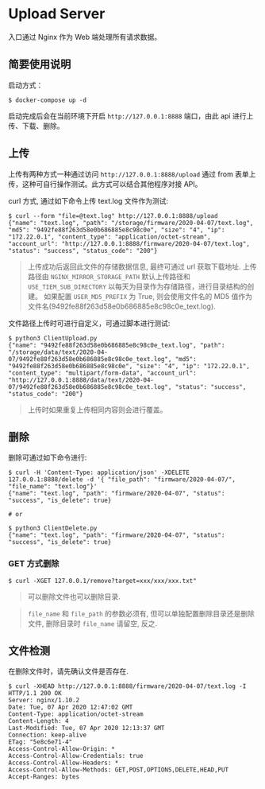 # Upload Server

入口通过 Nginx 作为 Web 端处理所有请求数据。

## 简要使用说明

启动方式：

```
$ docker-compose up -d
```

启动完成后会在当前环境下开启 `http://127.0.0.1:8888` 端口，由此 api 进行上传、下载、删除。

## 上传

上传有两种方式一种通过访问 `http://127.0.0.1:8888/upload` 通过 from 表单上传，这种可自行操作测试。此方式可以结合其他程序对接 API。

curl 方式, 通过如下命令上传 text.log 文件作为测试:

```
$ curl --form "file=@text.log" http://127.0.0.1:8888/upload
{"name": "text.log", "path": "/storage/firmware/2020-04-07/text.log", "md5": "9492fe88f263d58e0b686885e8c98c0e", "size": "4", "ip": "172.22.0.1", "content_type": "application/octet-stream", "account_url": "http://127.0.0.1:8888/firmware/2020-04-07/text.log", "status": "success", "status_code": "200"}
```

> 上传成功后返回此文件的存储数据信息, 最终可通过 url 获取下载地址.
> 上传路径由 `NGINX_MIRROR_STORAGE_PATH` 默认上传路径和 `USE_TIEM_SUB_DIRECTORY` 以每天为目录作为存储路径，进行目录结构的创建。
> 如果配置 `USER_MD5_PREFIX` 为 True, 则会使用文件名的 MD5 值作为文件名(9492fe88f263d58e0b686885e8c98c0e_text.log).

文件路径上传时可进行自定义，可通过脚本进行测试:
```
$ python3 ClientUpload.py
{"name": "9492fe88f263d58e0b686885e8c98c0e_text.log", "path": "/storage/data/text/2020-04-07/9492fe88f263d58e0b686885e8c98c0e_text.log", "md5": "9492fe88f263d58e0b686885e8c98c0e", "size": "4", "ip": "172.22.0.1", "content_type": "multipart/form-data", "account_url": "http://127.0.0.1:8888/data/text/2020-04-07/9492fe88f263d58e0b686885e8c98c0e_text.log", "status": "success", "status_code": "200"}
```

> 上传时如果重复上传相同内容则会进行覆盖。

## 删除

删除可通过如下命令进行:

```
$ curl -H 'Content-Type: application/json' -XDELETE 127.0.0.1:8888/delete -d '{ "file_path": "firmware/2020-04-07/", "file_name": "text.log"}'
{"name": "text.log", "path": "firmware/2020-04-07", "status": "success", "is_delete": true}

# or

$ python3 ClientDelete.py
{"name": "text.log", "path": "firmware/2020-04-07", "status": "success", "is_delete": true}
```

### GET 方式删除

```
$ curl -XGET 127.0.0.1/remove?target=xxx/xxx/xxx.txt"
```

> 可以删除文件也可以删除目录.

> `file_name` 和 `file_path` 的参数必须有, 但可以单独配置删除目录还是删除文件, 删除目录时 `file_name` 请留空, 反之.

## 文件检测

在删除文件时，请先确认文件是否存在.

```
$ curl -XHEAD http://127.0.0.1:8888/firmware/2020-04-07/text.log -I
HTTP/1.1 200 OK
Server: nginx/1.10.2
Date: Tue, 07 Apr 2020 12:47:02 GMT
Content-Type: application/octet-stream
Content-Length: 4
Last-Modified: Tue, 07 Apr 2020 12:13:37 GMT
Connection: keep-alive
ETag: "5e8c6e71-4"
Access-Control-Allow-Origin: *
Access-Control-Allow-Credentials: true
Access-Control-Allow-Headers: *
Access-Control-Allow-Methods: GET,POST,OPTIONS,DELETE,HEAD,PUT
Accept-Ranges: bytes
```
